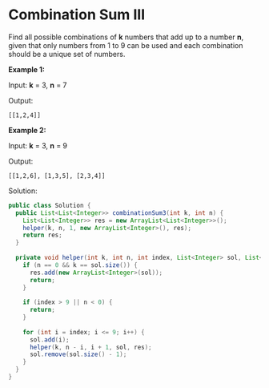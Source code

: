 # Combination Sum III

Find all possible combinations of **k** numbers that add up to a number **n**, given that only numbers from 1 to 9 can be used and each combination should be a unique set of numbers.

**Example 1:**

Input: **k** = 3, **n** = 7

Output:
```
[[1,2,4]]
```
**Example 2:**

Input: **k** = 3, **n** = 9

Output:
```
[[1,2,6], [1,3,5], [2,3,4]]
```

Solution:
```java
public class Solution {
  public List<List<Integer>> combinationSum3(int k, int n) {
    List<List<Integer>> res = new ArrayList<List<Integer>>();
    helper(k, n, 1, new ArrayList<Integer>(), res);
    return res;
  }
    
  private void helper(int k, int n, int index, List<Integer> sol, List<List<Integer>> res) {
    if (n == 0 && k == sol.size()) {
      res.add(new ArrayList<Integer>(sol));
      return;
    }
      
    if (index > 9 || n < 0) {
      return;
    }
      
    for (int i = index; i <= 9; i++) {
      sol.add(i);
      helper(k, n - i, i + 1, sol, res);
      sol.remove(sol.size() - 1);
    }
  }
}
```